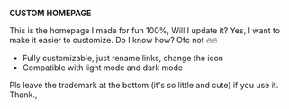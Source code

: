 **CUSTOM HOMEPAGE**

This is the homepage I made for fun 100%, Will I update it? Yes, I want to make it easier to customize. Do I know how? Ofc not 🔥🔥
- Fully customizable, just rename links, change the icon
- Compatible with light mode and dark mode

Pls leave the trademark at the bottom (it's so little and cute) if you use it. Thank.,
